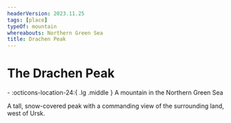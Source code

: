 ```yaml
---
headerVersion: 2023.11.25
tags: [place]
typeOf: mountain
whereabouts: Northern Green Sea
title: Drachen Peak
---
```

# The Drachen Peak
<div class="grid cards ext-narrow-margin ext-one-column" markdown>
-    :octicons-location-24:{ .lg .middle } A mountain in the Northern Green Sea  
</div>


A tall, snow-covered peak with a commanding view of the surrounding land, west of Ursk. 
